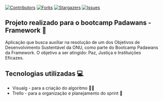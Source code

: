 [![Contributors][contributors-shield]][contributors-url]
[![Forks][forks-shield]][forks-url]
[![Stargazers][stars-shield]][stars-url]
[![Issues][issues-shield]][issues-url]
<!-- MARKDOWN LINKS & IMAGES -->
<!-- https://www.markdownguide.org/basic-syntax/#reference-style-links -->
[contributors-shield]: https://img.shields.io/github/contributors/willamiranda/padawans.svg?style=for-the-badge
[contributors-url]: https://github.com/willamiranda/padawans/graphs/contributors
[forks-shield]: https://img.shields.io/github/forks/willamiranda/padawans.svg?style=for-the-badge
[forks-url]: https://github.com/willamiranda/padawans/network/members
[stars-shield]: https://img.shields.io/github/stars/willamiranda/padawans.svg?style=for-the-badge
[stars-url]: https://github.com/willamiranda/padawans/stargazers
[issues-shield]: https://img.shields.io/github/issues/willamiranda/padawans.svg?style=for-the-badge
[issues-url]: https://github.com/willamiranda/padawans/issues


## Projeto realizado para o bootcamp Padawans - Framework 💜
Aplicação que busca auxiliar na resolução de um dos Objetivos de Desenvolvimento Sustentável da ONU, como parte do Bootcamp Padawans da Framework. O objetivo a ser atingido: Paz, Justiça e Instituições Eficazes.

## Tecnologias utilizadas 💻
* Visualg - para a criação do algoritmo 👨‍💻
* Trello - para a organização e planejamento do sprint 📅
